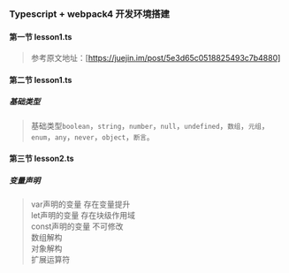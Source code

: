 ### Typescript + webpack4 开发环境搭建

#### 第一节 lesson1.ts
> 参考原文地址：[https://juejin.im/post/5e3d65c0518825493c7b4880]

#### 第二节 lesson1.ts
##### 基础类型
> 基础类型`boolean`，`string`，`number`，`null`，`undefined`，`数组`，`元组`，`enum`，`any`，`never`，`object`，`断言`。

#### 第三节 lesson2.ts
##### 变量声明
> var声明的变量 存在变量提升  
let声明的变量 存在块级作用域  
const声明的变量 不可修改  
数组解构  
对象解构  
扩展运算符
